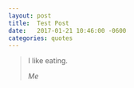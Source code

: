 ```yaml
---
layout: post
title:  Test Post
date:   2017-01-21 10:46:00 -0600
categories: quotes
---
```

> I like eating.
>
> <cite>Me</cite>
